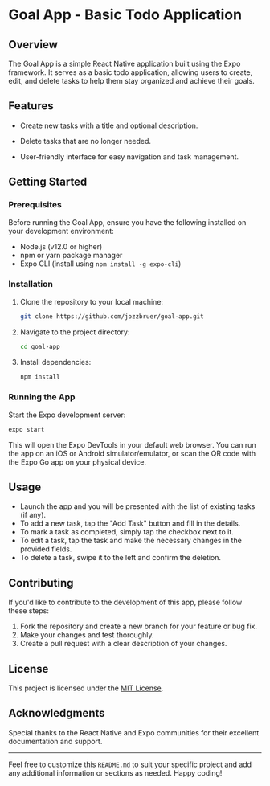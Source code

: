 # Goal App - Basic Todo Application

## Overview

The Goal App is a simple React Native application built using the Expo framework. It serves as a basic todo application, allowing users to create, edit, and delete tasks to help them stay organized and achieve their goals.

## Features

- Create new tasks with a title and optional description.

- Delete tasks that are no longer needed.
- User-friendly interface for easy navigation and task management.

## Getting Started

### Prerequisites

Before running the Goal App, ensure you have the following installed on your development environment:

- Node.js (v12.0 or higher)
- npm or yarn package manager
- Expo CLI (install using `npm install -g expo-cli`)

### Installation

1. Clone the repository to your local machine:

   ```bash
   git clone https://github.com/jozzbruer/goal-app.git
   ```

2. Navigate to the project directory:

   ```bash
   cd goal-app
   ```

3. Install dependencies:

   ```bash
   npm install
   ```

### Running the App

Start the Expo development server:

```bash
expo start
```

This will open the Expo DevTools in your default web browser. You can run the app on an iOS or Android simulator/emulator, or scan the QR code with the Expo Go app on your physical device.

## Usage

- Launch the app and you will be presented with the list of existing tasks (if any).
- To add a new task, tap the "Add Task" button and fill in the details.
- To mark a task as completed, simply tap the checkbox next to it.
- To edit a task, tap the task and make the necessary changes in the provided fields.
- To delete a task, swipe it to the left and confirm the deletion.

## Contributing

If you'd like to contribute to the development of this app, please follow these steps:

1. Fork the repository and create a new branch for your feature or bug fix.
2. Make your changes and test thoroughly.
3. Create a pull request with a clear description of your changes.

## License

This project is licensed under the [MIT License](LICENSE.md).

## Acknowledgments

Special thanks to the React Native and Expo communities for their excellent documentation and support.

---

Feel free to customize this `README.md` to suit your specific project and add any additional information or sections as needed. Happy coding!

